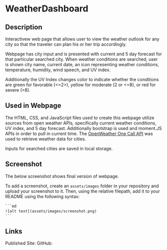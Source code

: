# WeatherDashboard

## Description

Interactivew web page that allows user to view the weather outlook for any city so that the traveler can plan his or her trip accordingly. 

Webpage has city input and is presented with current and 5 day forecast for that particular searched city. When weather conditions are searched, user is shown city name, current date, an icon representing weather conditions, temperature, humidity, wind speech, and UV index. 

Additionally the UV Index changes color to indicate whether the conditions are green for favorable (<=2>), yellow for moderate (2 or <=8), or red for severe (>8).

## Used in Webpage

The HTML, CSS, and JavaScript files used to create this webpage utilize sources from open weather APIs, specifically current weather conditions, UV index, and 5 day forecast. Additionally bootstrap is used and moment.JS APIs in order to pull in current time. The [OpenWeather One Call API](https://openweathermap.org/api/one-call-api) was used to retrieve weather data for cities.

Inputs for searched cities are saved in local storage.

## Screenshot


The below screenshot shows final version of webpage.

To add a screenshot, create an `assets/images` folder in your repository and upload your screenshot to it. Then, using the relative filepath, add it to your README using the following syntax:

    ```md
    ![alt text](assets/images/screenshot.png)
    ```

## Links

Published Site:
GitHub: